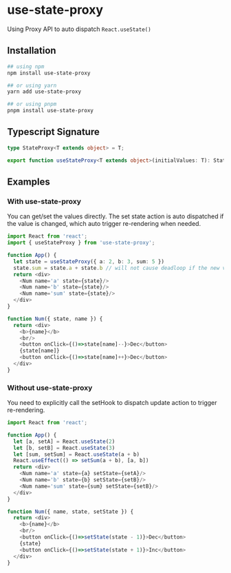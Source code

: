 # use-state-proxy

Using Proxy API to auto dispatch `React.useState()`

## Installation

```bash
## using npm
npm install use-state-proxy

## or using yarn
yarn add use-state-proxy

## or using pnpm
pnpm install use-state-proxy
```

## Typescript Signature
```typescript
type StateProxy<T extends object> = T;

export function useStateProxy<T extends object>(initialValues: T): StateProxy<T>;
```

## Examples

### With use-state-proxy
You can get/set the values directly.
The set state action is auto dispatched if the value is changed, which auto trigger re-rendering when needed.
```typescript jsx
import React from 'react';
import { useStateProxy } from 'use-state-proxy';

function App() {
  let state = useStateProxy({ a: 2, b: 3, sum: 5 })
  state.sum = state.a + state.b // will not cause deadloop if the new values === existing value
  return <div>
    <Num name='a' state={state}/>
    <Num name='b' state={state}/>
    <Num name='sum' state={state}/>
  </div>
}

function Num({ state, name }) {
  return <div>
    <b>{name}</b>
    <br/>
    <button onClick={()=>state[name]--}>Dec</button>
    {state[name]}
    <button onClick={()=>state[name]++}>Dec</button>
  </div>
}
```

### Without use-state-proxy
You need to explicitly call the setHook to dispatch update action to trigger re-rendering.
```typescript jsx
import React from 'react';

function App() {
  let [a, setA] = React.useState(2)
  let [b, setB] = React.useState(3)
  let [sum, setSum] = React.useState(a + b)
  React.useEffect(() => setSum(a + b), [a, b])
  return <div>
    <Num name='a' state={a} setState={setA}/>
    <Num name='b' state={b} setState={setB}/>
    <Num name='sum' state={sum} setState={setB}/>
  </div>
}

function Num({ name, state, setState }) {
  return <div>
    <b>{name}</b>
    <br/>
    <button onClick={()=>setState(state - 1)}>Dec</button>
    {state}
    <button onClick={()=>setState(state + 1)}>Inc</button>
  </div>
}
```
